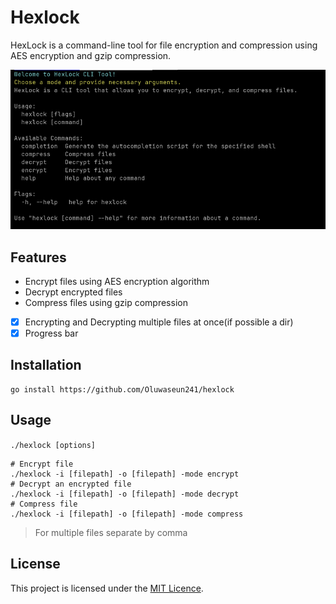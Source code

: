 # Hexlock

HexLock is a command-line tool for file encryption and
compression using AES encryption and gzip compression.

![demo img](https://github.com/Oluwaseun241/hexlock/blob/main/images/demo)

## Features

- Encrypt files using AES encryption algorithm
- Decrypt encrypted files
- Compress files using gzip compression

- [x] Encrypting and Decrypting multiple files at once(if possible a dir)
- [x] Progress bar

## Installation

```
go install https://github.com/Oluwaseun241/hexlock
```

## Usage

`./hexlock [options]`

```
# Encrypt file
./hexlock -i [filepath] -o [filepath] -mode encrypt
# Decrypt an encrypted file
./hexlock -i [filepath] -o [filepath] -mode decrypt
# Compress file
./hexlock -i [filepath] -o [filepath] -mode compress

```

> For multiple files separate by comma

## License

This project is licensed under the [MIT Licence](https://github.com/Oluwaseun241/hexlock/blob/cobra/LICENCE).

